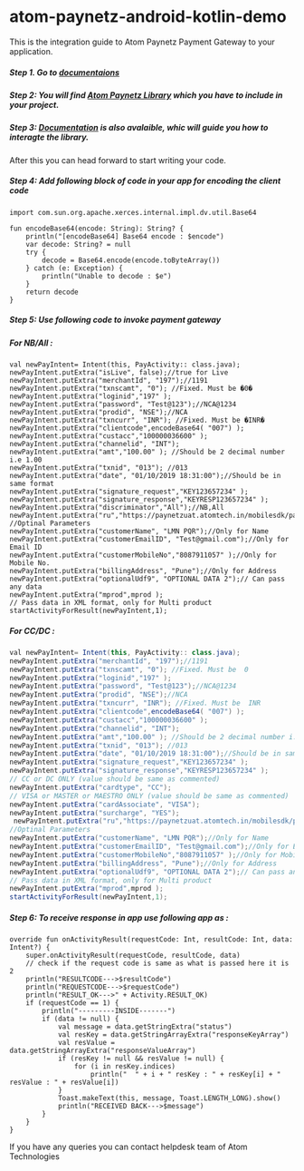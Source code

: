 # atom-paynetz-android-kotlin-demo

This is the integration guide to Atom Paynetz Payment Gateway to your application.

##### Step 1. Go to [documentaions](https://github.com/Atom-Technologies/atom-paynetz-android-kotlin-demo/tree/master/documentations "documentaions")
##### 
##### Step 2: You will find [Atom Paynetz Library](https://github.com/Atom-Technologies/atom-paynetz-android-kotlin-demo/blob/master/documentations/mpsdklibrary-release.aar "Atom Paynetz Library") which you have to include in your project.

##### Step 3: [Documentation](https://github.com/Atom-Technologies/atom-paynetz-android-kotlin-demo/blob/master/documentations/Kotlin%20-%20Atom%20Payment%20Gateway%20Integration%20Document.docx "Documentation") is also avalaible, whic will guide you how to interagte the library. 

After this you can head forward to start writing your code.

##### Step 4:  Add following block of code in your app for encoding the client code 


    import com.sun.org.apache.xerces.internal.impl.dv.util.Base64
    
    fun encodeBase64(encode: String): String? {
        println("[encodeBase64] Base64 encode : $encode")
        var decode: String? = null
        try { 
            decode = Base64.encode(encode.toByteArray())
        } catch (e: Exception) {
            println("Unable to decode : $e")
        }
        return decode
    }
    

#####  Step 5: Use following code to invoke payment gateway 

##### For NB/All :


    
    val newPayIntent= Intent(this, PayActivity:: class.java);
    newPayIntent.putExtra("isLive", false);//true for Live newPayIntent.putExtra("merchantId", "197");//1191
    newPayIntent.putExtra("txnscamt", "0"); //Fixed. Must be �0�
    newPayIntent.putExtra("loginid","197" );
    newPayIntent.putExtra("password", "Test@123");//NCA@1234
    newPayIntent.putExtra("prodid", "NSE");//NCA
    newPayIntent.putExtra("txncurr", "INR"); //Fixed. Must be �INR�
    newPayIntent.putExtra("clientcode",encodeBase64( "007") );
    newPayIntent.putExtra("custacc","100000036600" );
    newPayIntent.putExtra("channelid", "INT");
    newPayIntent.putExtra("amt","100.00" ); //Should be 2 decimal number i.e 1.00
    newPayIntent.putExtra("txnid", "013"); //013
    newPayIntent.putExtra("date", "01/10/2019 18:31:00");//Should be in same format
    newPayIntent.putExtra("signature_request","KEY123657234" ); 
    newPayIntent.putExtra("signature_response","KEYRESP123657234" );
    newPayIntent.putExtra("discriminator","All");//NB,All
    newPayIntent.putExtra("ru","https://paynetzuat.atomtech.in/mobilesdk/param"); 
    //Optinal Parameters
    newPayIntent.putExtra("customerName", "LMN PQR");//Only for Name
    newPayIntent.putExtra("customerEmailID", "Test@gmail.com");//Only for Email ID
    newPayIntent.putExtra("customerMobileNo","8087911057" );//Only for Mobile No.
    newPayIntent.putExtra("billingAddress", "Pune");//Only for Address
    newPayIntent.putExtra("optionalUdf9", "OPTIONAL DATA 2");// Can pass any data
    newPayIntent.putExtra("mprod",mprod );  
    // Pass data in XML format, only for Multi product
    startActivityForResult(newPayIntent,1);
    
#####            For CC/DC :
```java
val newPayIntent= Intent(this, PayActivity:: class.java);
newPayIntent.putExtra("merchantId", "197");//1191
newPayIntent.putExtra("txnscamt", "0"); //Fixed. Must be  0
newPayIntent.putExtra("loginid","197" );
newPayIntent.putExtra("password", "Test@123");//NCA@1234
newPayIntent.putExtra("prodid", "NSE");//NCA
newPayIntent.putExtra("txncurr", "INR"); //Fixed. Must be  INR
newPayIntent.putExtra("clientcode",encodeBase64( "007") );
newPayIntent.putExtra("custacc","100000036600" );
newPayIntent.putExtra("channelid", "INT");
newPayIntent.putExtra("amt","100.00" ); //Should be 2 decimal number i.e 1.00
newPayIntent.putExtra("txnid", "013"); //013
newPayIntent.putExtra("date", "01/10/2019 18:31:00");//Should be in same format
newPayIntent.putExtra("signature_request","KEY123657234" ); 
newPayIntent.putExtra("signature_response","KEYRESP123657234" );
// CC or DC ONLY (value should be same as commented)
newPayIntent.putExtra("cardtype", "CC");
// VISA or MASTER or MAESTRO ONLY (value should be same as commented)
newPayIntent.putExtra("cardAssociate", "VISA");
newPayIntent.putExtra("surcharge", "YES");
 newPayIntent.putExtra("ru","https://paynetzuat.atomtech.in/mobilesdk/param"); 
//Optinal Parameters
newPayIntent.putExtra("customerName", "LMN PQR");//Only for Name
newPayIntent.putExtra("customerEmailID", "Test@gmail.com");//Only for Email ID
newPayIntent.putExtra("customerMobileNo","8087911057" );//Only for Mobile No. 
newPayIntent.putExtra("billingAddress", "Pune");//Only for Address
newPayIntent.putExtra("optionalUdf9", "OPTIONAL DATA 2");// Can pass any data
// Pass data in XML format, only for Multi product
newPayIntent.putExtra("mprod",mprod ); 
startActivityForResult(newPayIntent,1);
```

##### Step 6: To receive response in app use following app as :

    override fun onActivityResult(requestCode: Int, resultCode: Int, data: Intent?) {
        super.onActivityResult(requestCode, resultCode, data)
        // check if the request code is same as what is passed here it is 2
        println("RESULTCODE--->$resultCode")
        println("REQUESTCODE--->$requestCode")
        println("RESULT_OK--->" + Activity.RESULT_OK)
        if (requestCode == 1) {
            println("---------INSIDE-------")
            if (data != null) {
                val message = data.getStringExtra("status")
                val resKey = data.getStringArrayExtra("responseKeyArray")
                val resValue = data.getStringArrayExtra("responseValueArray")
                if (resKey != null && resValue != null) {
                    for (i in resKey.indices)
                        println("  " + i + " resKey : " + resKey[i] + " resValue : " + resValue[i])
                }
                Toast.makeText(this, message, Toast.LENGTH_LONG).show()
                println("RECEIVED BACK--->$message")
            }
        }
    }

If you have any queries you can contact helpdesk team of Atom Technologies
